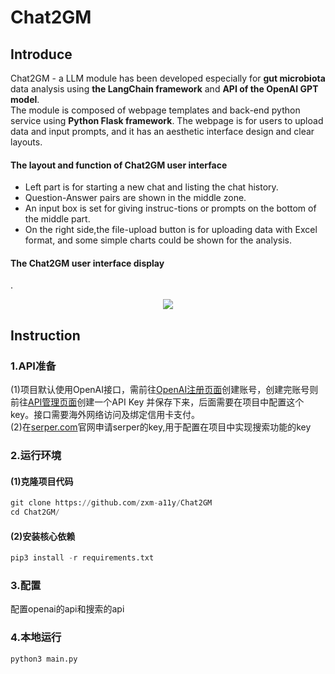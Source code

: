 # Chat2GM
## Introduce
Chat2GM - a LLM module has been developed especially for **gut microbiota** data analysis using **the LangChain framework** and **API of the OpenAI GPT model**. <br>The module is composed of webpage templates and back-end python service using **Python Flask framework**. The webpage is for users to upload data and input prompts, and it has an aesthetic interface design and clear layouts. 
#### The layout and function of Chat2GM user interface
* Left part is for starting a new chat and listing the chat history.
* Question-Answer pairs are shown in the middle zone.
* An input box is set for giving instruc-tions or prompts on the bottom of the middle part.
* On the right side,the file-upload button is for uploading data with Excel format, and some simple charts could be shown for the analysis.
#### The Chat2GM user interface display
.<div align=center><img src="https://github.com/zxm-a11y/Chat2GM/assets/156500479/e4df0dd8-939a-484a-8e86-0b08e28858e1" /></div>
## Instruction
### 1.API准备
(1)项目默认使用OpenAI接口，需前往[OpenAI注册页面](https://beta.openai.com/signup "OpenAI注册页面")创建账号，创建完账号则前往[API管理页面](https://beta.openai.com/account/api-keys,"API管理页面")创建一个API Key 并保存下来，后面需要在项目中配置这个key。接口需要海外网络访问及绑定信用卡支付。<br>
(2)在[serper.com](https://serper.dev/api-key,"serper.com")官网申请serper的key,用于配置在项目中实现搜索功能的key
### 2.运行环境
#### (1)克隆项目代码
```python  
git clone https://github.com/zxm-a11y/Chat2GM
cd Chat2GM/  
```
#### (2)安装核心依赖
```python
pip3 install -r requirements.txt
```
### 3.配置
配置openai的api和搜索的api
### 4.本地运行
```python
python3 main.py
```

